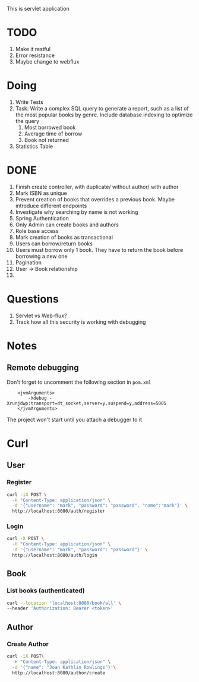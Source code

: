 This is servlet application

# TODO
1. Make it restful
2. Error resistance
3. Maybe change to webflux

# Doing

1. Write Tests
2. Task: Write a complex SQL query to generate a report, such as a list of the most popular books by genre. Include
   database indexing to optimize the query
   1. Most borrowed book
   2. Average time of borrow
   3. Book not returned
3. Statistics Table

# DONE

1. Finish create controller, with duplicate/ without author/ with author
2. Mark ISBN as unique
3. Prevent creation of books that overrides a previous book. Maybe introduce different endpoints
4. Investigate why searching by name is not working
5. Spring Authentication
6. Only Admin can create books and authors
7. Role base access
8. Mark creation of books as transactional
9. Users can borrow/return books
10. Users must borrow only 1 book. They have to return the book before borrowing a new one
11. Pagination
12. User -> Book relationship
13.

# Questions

1. Servlet vs Web-flux?
2. Track how all this security is working with debugging

# Notes

## Remote debugging

Don't forget to uncomment the following section in `pom.xml`

```
    <jvmArguments>
        -Xdebug -Xrunjdwp:transport=dt_socket,server=y,suspend=y,address=5005
    </jvmArguments>
```

The project won't start until you attach a debugger to it

# Curl

## User

### Register

````bash
curl -iX POST \
  -H "Content-Type: application/json" \
  -d '{"username": "mark", "password": "password", "name":"mark"}' \
  http://localhost:8080/auth/register
````

### Login

````bash
curl -X POST \
  -H "Content-Type: application/json" \
  -d '{"username": "mark", "password": "password"}' \
  http://localhost:8080/auth/login
````

## Book

### List books (authenticated)

````bash
curl --location 'localhost:8080/book/all' \
--header 'Authorization: Bearer <token>'
````

## Author

### Create Author

```bash
curl -iX POST\
  -H "Content-Type: application/json" \
  -d '{"name": "Joan Kathlin Rowlings"}'\
  http://localhost:8080/author/create
```